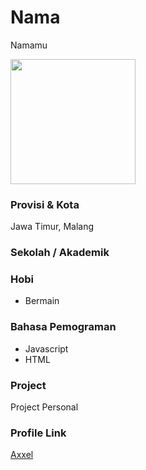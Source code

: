 # Nama
Namamu

<img src="https://avatars.githubusercontent.com/u/54468016?v=4" width="200" height="200" align="center"/>

### Provisi & Kota

Jawa Timur, Malang

### Sekolah / Akademik


### Hobi

- Bermain


### Bahasa Pemograman 

- Javascript
- HTML

### Project

Project Personal

### Profile Link

[Axxel](https://github.com/axxeldevanda)
